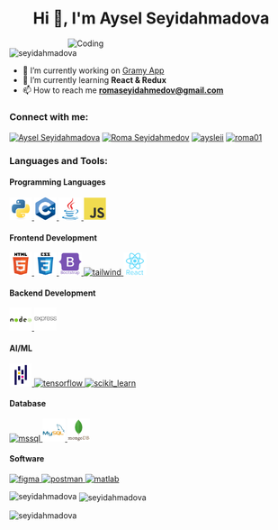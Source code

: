 <h1 align="center">Hi 👋, I'm Aysel Seyidahmadova</h1>

<img
  align="right"
  alt="Coding"
  width="400"
  src="https://media3.giphy.com/media/4rZA5D22301iMgrUNd/giphy.gif?cid=ecf05e47r03besvmv70zxkkcmayq5om04ja9uxgjypaocnw8&rid=giphy.gif&ct=g"
/>

<p align="left">
  <img
    src="https://komarev.com/ghpvc/?username=seyidahmadova&label=Profile%20views&color=0e75b6&style=flat"
    alt="seyidahmadova"
  />
</p>

- 🔭 I’m currently working on [Gramy
App](https://github.com/Seyidahmadova/Gramy-App.git) 
- 🌱 I’m currently learning
**React & Redux** 
- 📫 How to reach me **romaseyidahmedov@gmail.com**

<h3 align="left">Connect with me:</h3>
<p align="left">
  <a
    href="https://www.linkedin.com/in/aysel-seyidahmadova-8a4686234"
    target="blank"
    ><img
      align="center"
      src="https://raw.githubusercontent.com/rahuldkjain/github-profile-readme-generator/master/src/images/icons/Social/linked-in-alt.svg"
      alt="Aysel Seyidahmadova"
      height="30"
      width="40"
  /></a>
  <a href="https://www.facebook.com/roma.seyidahmedov" target="blank"
    ><img
      align="center"
      src="https://raw.githubusercontent.com/rahuldkjain/github-profile-readme-generator/master/src/images/icons/Social/facebook.svg"
      alt="Roma Seyidahmedov"
      height="30"
      width="40"
  /></a>
  <a href="https://instagram.com/aysleii/" target="blank"
    ><img
      align="center"
      src="https://raw.githubusercontent.com/rahuldkjain/github-profile-readme-generator/master/src/images/icons/Social/instagram.svg"
      alt="aysleii"
      height="30"
      width="40"
  /></a>
  <a href="https://leetcode.com/Roma01/" target="blank"
    ><img
      align="center"
      src="https://raw.githubusercontent.com/rahuldkjain/github-profile-readme-generator/master/src/images/icons/Social/leet-code.svg"
      alt="roma01"
      height="30"
      width="40"
  /></a>
</p>

<h3 align="left">Languages and Tools:</h3>

<h4 align="left">Programming Languages</h4>

<p align="left">
  <a href="https://www.python.org" target="_blank" rel="noreferrer"> 
    <img 
         src="https://raw.githubusercontent.com/devicons/devicon/master/icons/python/python-original.svg" 
         alt="python" 
         width="40" 
         height="40"/> 
  </a> 
  <a href="https://www.w3schools.com/cpp/" target="_blank" rel="noreferrer">
    <img
      src="https://raw.githubusercontent.com/devicons/devicon/master/icons/cplusplus/cplusplus-original.svg"
      alt="cplusplus"
      width="40"
      height="40"
    />
  </a>
  <a href="https://www.java.com" target="_blank" rel="noreferrer">
    <img
      src="https://raw.githubusercontent.com/devicons/devicon/master/icons/java/java-original.svg"
      alt="java"
      width="40"
      height="40"
    />
  </a>
  <a
    href="https://developer.mozilla.org/en-US/docs/Web/JavaScript"
    target="_blank"
    rel="noreferrer"
  >
    <img
      src="https://raw.githubusercontent.com/devicons/devicon/master/icons/javascript/javascript-original.svg"
      alt="javascript"
      width="40"
      height="40"
    />
  </a>
</p>

<h4 align="left">Frontend Development</h4>

<p align="left">
    <a href="https://www.w3.org/html/" target="_blank" rel="noreferrer">
        <img
          src="https://raw.githubusercontent.com/devicons/devicon/master/icons/html5/html5-original-wordmark.svg"
          alt="html5"
          width="40"
          height="40"
        />
      </a>
      <a href="https://www.w3schools.com/css/" target="_blank" rel="noreferrer">
        <img
          src="https://raw.githubusercontent.com/devicons/devicon/master/icons/css3/css3-original-wordmark.svg"
          alt="css3"
          width="40"
          height="40"
        />
      </a>
      <a href="https://getbootstrap.com" target="_blank" rel="noreferrer">
        <img
          src="https://raw.githubusercontent.com/devicons/devicon/master/icons/bootstrap/bootstrap-plain-wordmark.svg"
          alt="bootstrap"
          width="40"
          height="40"
        />
      </a>
      <a href="https://tailwindcss.com/" target="_blank" rel="noreferrer">
        <img
          src="https://www.vectorlogo.zone/logos/tailwindcss/tailwindcss-icon.svg"
          alt="tailwind"
          width="40"
          height="40"
        />
      </a>
      <a href="https://reactjs.org/" target="_blank" rel="noreferrer">
        <img
          src="https://raw.githubusercontent.com/devicons/devicon/master/icons/react/react-original-wordmark.svg"
          alt="react"
          width="40"
          height="40"
        />
      </a>
</p>

<h4 align="left">Backend Development</h4>

<p align="left">
    <a href="https://nodejs.org" target="_blank" rel="noreferrer">
        <img
          src="https://raw.githubusercontent.com/devicons/devicon/master/icons/nodejs/nodejs-original-wordmark.svg"
          alt="nodejs"
          width="40"
          height="40"
        />
      </a>
    <a href="https://expressjs.com" target="_blank" rel="noreferrer">
        <img
          src="https://raw.githubusercontent.com/devicons/devicon/master/icons/express/express-original-wordmark.svg"
          alt="express"
          width="40"
          height="40"
        />
      </a>
</p>

<h4 align="left">AI/ML</h4>

<p align="left">
    <a href="https://pandas.pydata.org/" target="_blank" rel="noreferrer">
        <img
          src="https://raw.githubusercontent.com/devicons/devicon/2ae2a900d2f041da66e950e4d48052658d850630/icons/pandas/pandas-original.svg"
          alt="pandas"
          width="40"
          height="40"
        />
      </a>
    <a href="https://www.tensorflow.org" target="_blank" rel="noreferrer">
     <img
        src="https://www.vectorlogo.zone/logos/tensorflow/tensorflow-icon.svg"
        alt="tensorflow"
        width="40"
        height="40"
    />
    </a>
    <a href="https://scikit-learn.org/" target="_blank" rel="noreferrer">
        <img
        src="https://upload.wikimedia.org/wikipedia/commons/0/05/Scikit_learn_logo_small.svg"
        alt="scikit_learn"
        width="40"
        height="40"
        />
    </a>
</p>

<h4 align="left">Database</h4>

<p align="left">
    <a
    href="https://www.microsoft.com/en-us/sql-server"
    target="_blank"
    rel="noreferrer"
  >
    <img
      src="https://www.svgrepo.com/show/303229/microsoft-sql-server-logo.svg"
      alt="mssql"
      width="40"
      height="40"
    />
  </a>
  <a href="https://www.mysql.com/" target="_blank" rel="noreferrer">
    <img
      src="https://raw.githubusercontent.com/devicons/devicon/master/icons/mysql/mysql-original-wordmark.svg"
      alt="mysql"
      width="40"
      height="40"
    />
  </a>
  <a href="https://www.mongodb.com/" target="_blank" rel="noreferrer">
    <img
      src="https://raw.githubusercontent.com/devicons/devicon/master/icons/mongodb/mongodb-original-wordmark.svg"
      alt="mongodb"
      width="40"
      height="40"
    />
  </a>
</p>

<h4 align="left">Software</h4>

<p align="left">
    <a href="https://www.figma.com/" target="_blank" rel="noreferrer">
        <img
          src="https://www.vectorlogo.zone/logos/figma/figma-icon.svg"
          alt="figma"
          width="40"
          height="40"
        />
      </a>
    <a href="https://postman.com" target="_blank" rel="noreferrer">
     <img
        src="https://www.vectorlogo.zone/logos/getpostman/getpostman-icon.svg"
        alt="postman"
        width="40"
        height="40"
    />
    </a>
    <a href="https://www.mathworks.com/" target="_blank" rel="noreferrer">
        <img
          src="https://upload.wikimedia.org/wikipedia/commons/2/21/Matlab_Logo.png"
          alt="matlab"
          width="40"
          height="40"
        />
      </a>
</p>

<p>
    <img
      align="left"
      src="https://github-readme-stats.vercel.app/api/top-langs?username=seyidahmadova&show_icons=true&locale=en&layout=compact"
      alt="seyidahmadova"
    />
  </p>
  
  
  <p>
    &nbsp;<img
      align="center"
      src="https://github-readme-stats.vercel.app/api?username=seyidahmadova&show_icons=true&locale=en"
      alt="seyidahmadova"
    />
  </p>
  
  <p>
    <img
      align="center"
      src="https://github-readme-streak-stats.herokuapp.com/?user=seyidahmadova&"
      alt="seyidahmadova"
    />
  </p>
